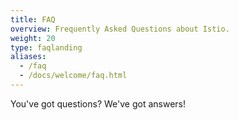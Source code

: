 ```yaml
---
title: FAQ
overview: Frequently Asked Questions about Istio.
weight: 20
type: faqlanding
aliases:
  - /faq
  - /docs/welcome/faq.html
---
```


You've got questions? We've got answers!
